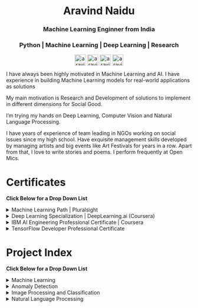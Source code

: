 <h1 align="center">Aravind Naidu</h1>
<h3 align="center">Machine Learning Enginner from India</h3>
<h3 align="center">Python | Machine Learning | Deep Learning | Research </h3>  

<p align="center">
<a href="www.linkedin.com/in/aravind-naidu" target="blank"><img align="center" src="https://cdn.jsdelivr.net/npm/simple-icons@3.0.1/icons/linkedin.svg" alt="aravindnaidulinkedin" height="30" width="30" /></a>
<a href="https://www.instagram.com/aravind.naidu/" target="blank"><img align="center" src="https://cdn.jsdelivr.net/npm/simple-icons@3.0.1/icons/instagram.svg" alt="aravindnaiduinstagram" height="30" width="30" /></a>
<a href="https://medium.com/@aravind.ai" target="blank"><img align="center" src="https://cdn.jsdelivr.net/npm/simple-icons@3.0.1/icons/medium.svg" alt="aravindnaidumedium" height="30" width="30" /></a>
<a href="https://twitter.com/aravind_ml" target="blank"><img align="center" src="https://cdn.jsdelivr.net/npm/simple-icons@3.0.1/icons/twitter.svg" alt="aravindnaidutwitter" height="30" width="30" /></a>
</p>

I have always been highly motivated in Machine Learning and AI. I have experience in building Machine Learning models for real-world applications as solutions

My main motivation is Research and Development of solutions to implement in different dimensions for Social Good.

I’m trying my hands on Deep Learning, Computer Vision and Natural Language Processing.

I have years of experience of team leading in NGOs working on social issues since my high school.
Have exquisite management skills developed by managing artists and big events like Art Festivals for years in a row.
Apart from that, I love to write stories and poems.
I perform frequently at Open Mics. 

# Certificates
   **Click Below for a Drop Down List**


<details>
<summary> Machine Learning Path | Pluralsight </summary>

  * [Building Your First Machine Learning Solution]()
  * [Preparing Data for Machine Learning]()
  * [Designing a Machine Learning Model]()
  * [Creating Machine Learning Models]()
  * [Deploying Machine Learning Solutions]()

</details>
 
 <details>
<summary> Deep Learning Specialization | DeepLearning.ai (Coursera) </summary>

  * [Neural Networks and Deep Learning]()
  * [Improving Deep Neural Networks: Hyperparameter Tuning, Regularization and Optimization]()
  * [Structuring Machine Learning Projects]()
  * [Convolutional Neural Networks]()
  * [Sequence Models]()

</details>

<details>
<summary> IBM AI Engineering Professional Certificate | Coursera </summary>

  * [Machine Learning with Python]()
  * [Scalable Machine Learning on Big Data using Apache Spark]()
  * [Introduction to Deep Learning & Neural Networks with Keras]()
  * [Deep Neural Networks with PyTorch]()
  * [Building Deep Learning Models with TensorFlow]()
  * [AI Capstone Project with Deep Learning]()

</details>


<details>
<summary> TensorFlow Developer Professional Certificate </summary>

  * [Introduction to TensorFlow for Artificial Intelligence, Machine Learning, and Deep Learning]()
  * [Convolutional Neural Networks in TensorFlow]()
  * [Natural Language Processing in TensorFlow]()
  * [Sequences, Time Series and Prediction]()

</details>

# Project Index
   **Click Below for a Drop Down List**

<details>
 <summary> Machine Learning </summary>

* [Heart Disease Prediction](https://github.com/aravind-naidu/Heart-Disease-Prediction)
* [Parkinson's Disease Prediction](https://github.com/aravind-naidu/Parkinson-s-Disease-Prediction)
* [Janatahack: Machine Learning in Agriculture](https://github.com/aravind-naidu/Janatahack-ML-in-Agriculture)
</details>

<details>
 <summary> Anomaly Detection </summary>

* [Z-score with Artificial Neural Network](https://github.com/aravind-naidu/Anomaly-Detection/blob/main/1_Zscore_Anomaly_Detection.ipynb)
* [Isolation Forest]()
* [Sampling Methods]()
</details>


<details>

<summary>Image Processing and Classification </summary>

* [Optical Character Recognition](https://github.com/aravind-naidu/Optical-Character-Recognition)
* [Flower Classification](https://github.com/aravind-naidu/Image-Classification/blob/main/flower_classification.ipynb/)
* [Kaggle Tomato Leaf Disease Classification](https://github.com/aravind-naidu/Image-Classification/blob/main/resnet-50.ipynb)
</details>


<details>

<summary> Natural Language Processing </summary>

* [Spam Classification](https://github.com/aravind-naidu/NLP-Text-Classification/blob/main/NLP_for_Text_Classification.ipynb)
* []()
</details>
